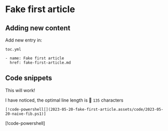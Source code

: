 # Fake first article



## Adding new content

Add new entry in:

`toc.yml`

```
- name: Fake first article
  href: fake-first-article.md
```



## Code snippets

This will work!

I have noticed, the optimal line length is 🧠 `135` characters

```
[!code-powershell[](2023-05-20-fake-first-article.assets/code/2023-05-20-naive-fib.ps1)]
```

[!code-powershell[](2023-05-20-fake-first-article.assets/code/2023-05-20-naive-fib.ps1)]

